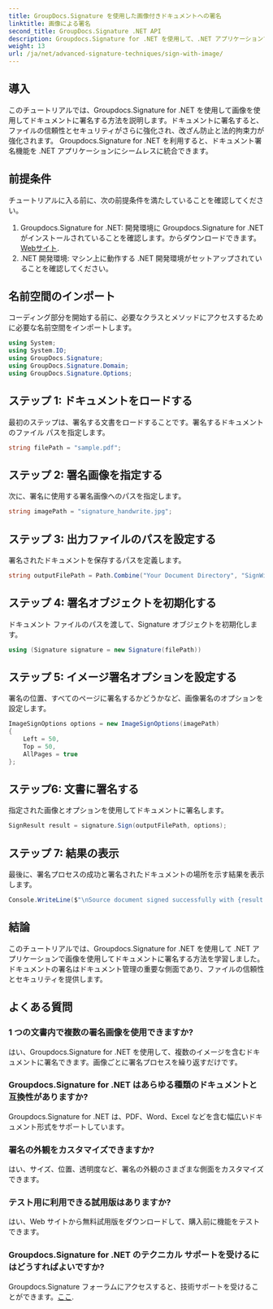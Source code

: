 ```yaml
---
title: GroupDocs.Signature を使用した画像付きドキュメントへの署名
linktitle: 画像による署名
second_title: GroupDocs.Signature .NET API
description: Groupdocs.Signature for .NET を使用して、.NET アプリケーションで画像を使用してドキュメントに署名する方法を学びます。ドキュメントのセキュリティと信頼性を簡単に強化します。
weight: 13
url: /ja/net/advanced-signature-techniques/sign-with-image/
---
```

## 導入
このチュートリアルでは、Groupdocs.Signature for .NET を使用して画像を使用してドキュメントに署名する方法を説明します。ドキュメントに署名すると、ファイルの信頼性とセキュリティがさらに強化され、改ざん防止と法的拘束力が強化されます。 Groupdocs.Signature for .NET を利用すると、ドキュメント署名機能を .NET アプリケーションにシームレスに統合できます。
## 前提条件
チュートリアルに入る前に、次の前提条件を満たしていることを確認してください。
1.  Groupdocs.Signature for .NET: 開発環境に Groupdocs.Signature for .NET がインストールされていることを確認します。からダウンロードできます。[Webサイト](https://releases.groupdocs.com/signature/net/).
2. .NET 開発環境: マシン上に動作する .NET 開発環境がセットアップされていることを確認してください。

## 名前空間のインポート
コーディング部分を開始する前に、必要なクラスとメソッドにアクセスするために必要な名前空間をインポートします。
```csharp
using System;
using System.IO;
using GroupDocs.Signature;
using GroupDocs.Signature.Domain;
using GroupDocs.Signature.Options;
```
## ステップ 1: ドキュメントをロードする
最初のステップは、署名する文書をロードすることです。署名するドキュメントのファイル パスを指定します。
```csharp
string filePath = "sample.pdf";
```
## ステップ 2: 署名画像を指定する
次に、署名に使用する署名画像へのパスを指定します。
```csharp
string imagePath = "signature_handwrite.jpg";
```
## ステップ 3: 出力ファイルのパスを設定する
署名されたドキュメントを保存するパスを定義します。
```csharp
string outputFilePath = Path.Combine("Your Document Directory", "SignWithImage", fileName);
```
## ステップ 4: 署名オブジェクトを初期化する
ドキュメント ファイルのパスを渡して、Signature オブジェクトを初期化します。
```csharp
using (Signature signature = new Signature(filePath))
```
## ステップ 5: イメージ署名オプションを設定する
署名の位置、すべてのページに署名するかどうかなど、画像署名のオプションを設定します。
```csharp
ImageSignOptions options = new ImageSignOptions(imagePath)
{
    Left = 50,
    Top = 50,
    AllPages = true
};
```
## ステップ6: 文書に署名する
指定された画像とオプションを使用してドキュメントに署名します。
```csharp
SignResult result = signature.Sign(outputFilePath, options);
```
## ステップ 7: 結果の表示
最後に、署名プロセスの成功と署名されたドキュメントの場所を示す結果を表示します。
```csharp
Console.WriteLine($"\nSource document signed successfully with {result.Succeeded.Count} signature(s).\nFile saved at {outputFilePath}.");
```

## 結論
このチュートリアルでは、Groupdocs.Signature for .NET を使用して .NET アプリケーションで画像を使用してドキュメントに署名する方法を学習しました。ドキュメントの署名はドキュメント管理の重要な側面であり、ファイルの信頼性とセキュリティを提供します。
## よくある質問
### 1 つの文書内で複数の署名画像を使用できますか?
はい、Groupdocs.Signature for .NET を使用して、複数のイメージを含むドキュメントに署名できます。画像ごとに署名プロセスを繰り返すだけです。
### Groupdocs.Signature for .NET はあらゆる種類のドキュメントと互換性がありますか?
Groupdocs.Signature for .NET は、PDF、Word、Excel などを含む幅広いドキュメント形式をサポートしています。
### 署名の外観をカスタマイズできますか?
はい、サイズ、位置、透明度など、署名の外観のさまざまな側面をカスタマイズできます。
### テスト用に利用できる試用版はありますか?
はい、Web サイトから無料試用版をダウンロードして、購入前に機能をテストできます。
### Groupdocs.Signature for .NET のテクニカル サポートを受けるにはどうすればよいですか?
 Groupdocs.Signature フォーラムにアクセスすると、技術サポートを受けることができます。[ここ](https://forum.groupdocs.com/c/signature/13).